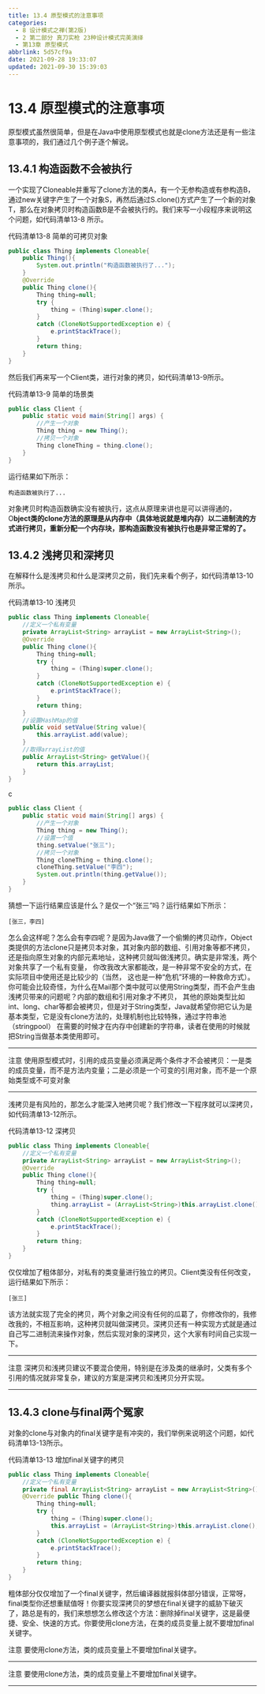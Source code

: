 ```yaml
---
title: 13.4 原型模式的注意事项
categories: 
  - 8 设计模式之禅(第2版)
  - 2 第二部分 真刀实枪 23种设计模式完美演绎
  - 第13章 原型模式
abbrlink: 5d57cf9a
date: 2021-09-28 19:33:07
updated: 2021-09-30 15:39:03
---
```

# 13.4 原型模式的注意事项
原型模式虽然很简单，但是在Java中使用原型模式也就是clone方法还是有一些注意事项的，我们通过几个例子逐个解说。

## 13.4.1 构造函数不会被执行
一个实现了Cloneable并重写了clone方法的类A，有一个无参构造或有参构造B，通过new关键字产生了一个对象S，再然后通过S.clone()方式产生了一个新的对象T，那么在对象拷贝时构造函数B是不会被执行的。我们来写一小段程序来说明这个问题，如代码清单13-8 所示。

代码清单13-8 简单的可拷贝对象
```java
public class Thing implements Cloneable{
    public Thing(){
        System.out.println("构造函数被执行了...");
    }
    @Override 
    public Thing clone(){
        Thing thing=null;
        try {
            thing = (Thing)super.clone();
        }
        catch (CloneNotSupportedException e) {
            e.printStackTrace();
        }
        return thing;
    }
}
```
然后我们再来写一个Client类，进行对象的拷贝，如代码清单13-9所示。

代码清单13-9 简单的场景类
```java
public class Client {
    public static void main(String[] args) {
        //产生一个对象
        Thing thing = new Thing();
        //拷贝一个对象
        Thing cloneThing = thing.clone();
    }
}
```
运行结果如下所示：
```
构造函数被执行了...
```
对象拷贝时构造函数确实没有被执行，这点从原理来讲也是可以讲得通的，O**bject类的clone方法的原理是从内存中（具体地说就是堆内存）以二进制流的方式进行拷贝，重新分配一个内存块，那构造函数没有被执行也是非常正常的了。**

## 13.4.2 浅拷贝和深拷贝
在解释什么是浅拷贝和什么是深拷贝之前，我们先来看个例子，如代码清单13-10所示。

代码清单13-10 浅拷贝
```java
public class Thing implements Cloneable{
    //定义一个私有变量
    private ArrayList<String> arrayList = new ArrayList<String>();
    @Override 
    public Thing clone(){
        Thing thing=null;
        try {
            thing = (Thing)super.clone();
        }
        catch (CloneNotSupportedException e) {
            e.printStackTrace();
        }
        return thing;
    }
    //设置HashMap的值
    public void setValue(String value){
        this.arrayList.add(value);
    }
    //取得arrayList的值
    public ArrayList<String> getValue(){
        return this.arrayList;
    }
}
```
c
```java
public class Client {
    public static void main(String[] args) {
        //产生一个对象
        Thing thing = new Thing();
        //设置一个值
        thing.setValue("张三");
        //拷贝一个对象
        Thing cloneThing = thing.clone();
        cloneThing.setValue("李四");
        System.out.println(thing.getValue());
    }
}
```
猜想一下运行结果应该是什么？是仅一个“张三”吗？运行结果如下所示：
```
[张三，李四]
```
怎么会这样呢？怎么会有李四呢？是因为Java做了一个偷懒的拷贝动作，Object类提供的方法clone只是拷贝本对象，其对象内部的数组、引用对象等都不拷贝，还是指向原生对象的内部元素地址，这种拷贝就叫做浅拷贝。确实是非常浅，两个对象共享了一个私有变量， 你改我改大家都能改，是一种非常不安全的方式，在实际项目中使用还是比较少的（当然， 这也是一种“危机”环境的一种救命方式）。你可能会比较奇怪，为什么在Mail那个类中就可以使用String类型，而不会产生由浅拷贝带来的问题呢？内部的数组和引用对象才不拷贝， 其他的原始类型比如int、long、char等都会被拷贝，但是对于String类型，Java就希望你把它认为是基本类型，它是没有clone方法的，处理机制也比较特殊，通过字符串池（stringpool） 在需要的时候才在内存中创建新的字符串，读者在使用的时候就把String当做基本类使用即可。

___
注意 使用原型模式时，引用的成员变量必须满足两个条件才不会被拷贝：一是类的成员变量，而不是方法内变量；二是必须是一个可变的引用对象，而不是一个原始类型或不可变对象
___

浅拷贝是有风险的，那怎么才能深入地拷贝呢？我们修改一下程序就可以深拷贝，如代码清单13-12所示。

代码清单13-12 深拷贝
```java
public class Thing implements Cloneable{
    //定义一个私有变量
    private ArrayList<String> arrayList = new ArrayList<String>();
    @Override 
    public Thing clone(){
        Thing thing=null;
        try {
            thing = (Thing)super.clone();
            thing.arrayList = (ArrayList<String>)this.arrayList.clone();
        }
        catch (CloneNotSupportedException e) {
            e.printStackTrace();
        }
        return thing;
    }
}
```
仅仅增加了粗体部分，对私有的类变量进行独立的拷贝。Client类没有任何改变，运行结果如下所示：
```
[张三]
```
该方法就实现了完全的拷贝，两个对象之间没有任何的瓜葛了，你修改你的，我修改我的，不相互影响，这种拷贝就叫做深拷贝。深拷贝还有一种实现方式就是通过自己写二进制流来操作对象，然后实现对象的深拷贝，这个大家有时间自己实现一下。

___
注意 深拷贝和浅拷贝建议不要混合使用，特别是在涉及类的继承时，父类有多个引用的情况就非常复杂，建议的方案是深拷贝和浅拷贝分开实现。
___
## 13.4.3 clone与final两个冤家
对象的clone与对象内的final关键字是有冲突的，我们举例来说明这个问题，如代码清单13-13所示。

代码清单13-13 增加final关键字的拷贝
```java
public class Thing implements Cloneable{
    //定义一个私有变量
    private final ArrayList<String> arrayList = new ArrayList<String>();
    @Override public Thing clone(){
        Thing thing=null;
        try {
            thing = (Thing)super.clone();
            this.arrayList = (ArrayList<String>)this.arrayList.clone();
        }
        catch (CloneNotSupportedException e) {
            e.printStackTrace();
        }
        return thing;
    }
}
```
粗体部分仅仅增加了一个final关键字，然后编译器就报斜体部分错误，正常呀，final类型你还想重赋值呀！你要实现深拷贝的梦想在final关键字的威胁下破灭了，路总是有的，我们来想想怎么修改这个方法：删除掉final关键字，这是最便捷、安全、快速的方式。你要使用clone方法，在类的成员变量上就不要增加final关键字。

注意 要使用clone方法，类的成员变量上不要增加final关键字。
___
注意 要使用clone方法，类的成员变量上不要增加final关键字。
___
